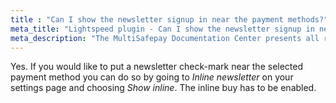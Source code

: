 ```yaml
---
title : "Can I show the newsletter signup in near the payment methods?"
meta_title: "Lightspeed plugin - Can I show the newsletter signup in near the payment methods? - MultiSafepay Docs"
meta_description: "The MultiSafepay Documentation Center presents all relevant information about our Plugins and API. You can also find support pages for payment methods, tools and general questions as well as the contact details of our Support and Integration Teams."
---
```


Yes. If you would like to put a newsletter check-mark near the selected payment method you can do so by going to _Inline newsletter_ on your settings page and choosing _Show inline_. The inline buy has to be enabled.